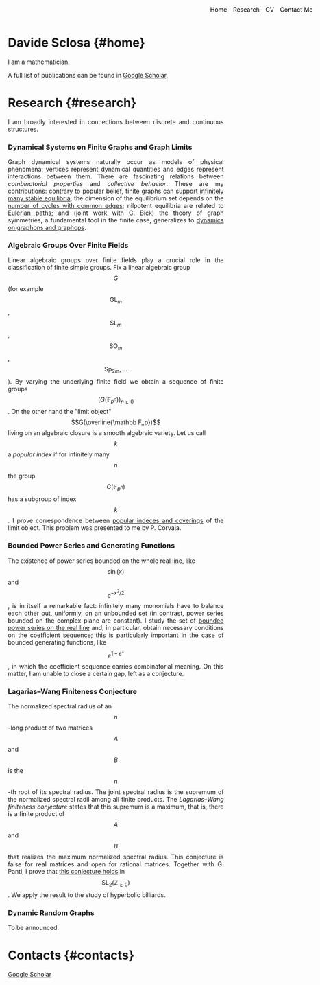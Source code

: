 <style>
.menu {
    position: absolute;
    top: 20px;
    right: 20px;
    list-style-type: none;
    margin: 0;
    padding: 0;
}

.menu li {
    display: inline;
    margin-left: 10px;
}

.menu li:first-child {
    margin-left: 0;
}

p {
    text-align: justify;
}
</style>


<ul class="menu">
    <li><a href="#home" style="text-decoration: none; color: black;">Home</a></li>
    <li><a href="#research" style="text-decoration: none; color: black;">Research</a></li>
    <li><a href="#cv" style="text-decoration: none; color: black;">CV</a></li>
    <li><a href="mailto:davide.sclosa@gmail.com" style="text-decoration: none; color: black;">Contact Me</a></li>
</ul>



# Davide Sclosa {#home}
I am a mathematician.

A full list of publications can be found in
[Google Scholar](https://scholar.google.com/citations?user=B392PEAAAAAJ).

# Research {#research}
I am broadly interested in connections between discrete and continuous structures.

### Dynamical Systems on Finite Graphs and Graph Limits
Graph dynamical systems naturally occur as models of physical phenomena: vertices represent dynamical quantities and edges represent interactions between them.
There are fascinating relations between *combinatorial properties* and *collective behavior*. These are my contributions: contrary to popular belief, finite graphs can support [infinitely many stable equilibria](https://epubs.siam.org/doi/10.1137/23M155400X); the dimension of the equilibrium set
depends on the [number of cycles with common edges](https://arxiv.org/abs/2308.08311); nilpotent equilibria
are related to [Eulerian paths](https://arxiv.org/pdf/2112.12034); and (joint work with C. Bick) the theory of graph symmetries, a fundamental tool in the finite case, generalizes
to [dynamics on graphons and graphops](https://link.springer.com/article/10.1007/s10884-023-10334-7).

### Algebraic Groups Over Finite Fields
	
Linear algebraic groups over finite fields play a crucial role in the classification of finite simple groups.
Fix a linear algebraic group $$G$$ (for example $$\mathrm{GL}_m$$, $$\mathrm{SL}_m$$, $$\mathrm{SO}_m$$, $$\mathrm{Sp}_{2m}, \ldots$$).
By varying the underlying finite field we obtain a sequence of finite groups $$(G(\mathbb F_{p^n}))_{n\geq 0}$$.
On the other hand the "limit object" $$G(\overline{\mathbb F_p})$$ living on an algebraic closure is a smooth algebraic variety.
Let us call $$k$$ a *popular index* if for infinitely many $$n$$ the group $$G(\mathbb F_{p^n})$$ has a subgroup of index $$k$$.
I prove correspondence between [popular indeces and coverings](https://www.degruyter.com/document/doi/10.1515/jgth-2022-0110/html?lang=en) of the limit object.
This problem was presented to me by P. Corvaja.


### Bounded Power Series and Generating Functions

The existence of power series bounded on the whole real line, like $$\sin(x)$$ and $$e^{-x^2/2}$$,
is in itself a remarkable fact: infinitely many monomials have to balance each other out, uniformly, on an unbounded set
(in contrast, power series bounded on the complex plane are constant).
I study the set of [bounded power series on the real line]((https://www.sciencedirect.com/science/article/pii/S0022247X24003706)) and, in particular,
obtain necessary conditions on the coefficient sequence; this is particularly important in the case of bounded generating functions, like $$e^{1-e^x}$$, in which the coefficient sequence carries combinatorial meaning. On this matter, I am unable to close a certain gap, left as a conjecture.

### Lagarias–Wang Finiteness Conjecture

The normalized spectral radius of an $$n$$-long product of two matrices $$A$$ and $$B$$ is the $$n$$-th root of its spectral radius.
The joint spectral radius is the supremum of the normalized spectral radii among all finite products.
The *Lagarias–Wang finiteness conjecture* states that this supremum is a maximum, that is, there is a finite product of $$A$$ and $$B$$ that realizes
the maximum normalized spectral radius. This conjecture is false for real matrices and open for rational matrices.
Together with G. Panti, I prove that [this conjecture holds](https://iopscience.iop.org/article/10.1088/1361-6544/ac0484/meta) in $$\mathrm{SL}_2(\mathbb Z_{\geq 0})$$.
We apply the result to the study of hyperbolic billiards.

### Dynamic Random Graphs
To be announced.


# Contacts {#contacts}
[Google Scholar](https://scholar.google.com/citations?user=B392PEAAAAAJ)




<script
  src="https://cdn.mathjax.org/mathjax/latest/MathJax.js?config=TeX-AMS-MML_HTMLorMML"
  type="text/javascript">
</script>




